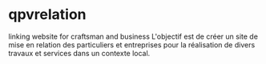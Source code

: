 # qpvrelation
linking website for craftsman and business
L'objectif est de créer un site de mise en relation des particuliers et entreprises pour la réalisation de divers travaux et services dans un contexte local.
